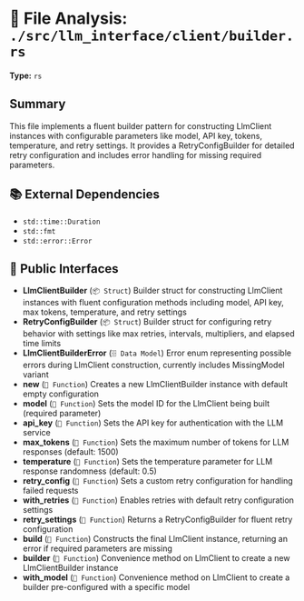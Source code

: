 # 📄 File Analysis: `./src/llm_interface/client/builder.rs`

**Type:** `rs`

## Summary
This file implements a fluent builder pattern for constructing LlmClient instances with configurable parameters like model, API key, tokens, temperature, and retry settings. It provides a RetryConfigBuilder for detailed retry configuration and includes error handling for missing required parameters.

## 📚 External Dependencies
- `std::time::Duration`
- `std::fmt`
- `std::error::Error`

## 🔌 Public Interfaces
- **LlmClientBuilder** (`📦 Struct`)
  Builder struct for constructing LlmClient instances with fluent configuration methods including model, API key, max tokens, temperature, and retry settings
- **RetryConfigBuilder** (`📦 Struct`)
  Builder struct for configuring retry behavior with settings like max retries, intervals, multipliers, and elapsed time limits
- **LlmClientBuilderError** (`🗄️ Data Model`)
  Error enum representing possible errors during LlmClient construction, currently includes MissingModel variant
- **new** (`🔧 Function`)
  Creates a new LlmClientBuilder instance with default empty configuration
- **model** (`🔧 Function`)
  Sets the model ID for the LlmClient being built (required parameter)
- **api_key** (`🔧 Function`)
  Sets the API key for authentication with the LLM service
- **max_tokens** (`🔧 Function`)
  Sets the maximum number of tokens for LLM responses (default: 1500)
- **temperature** (`🔧 Function`)
  Sets the temperature parameter for LLM response randomness (default: 0.5)
- **retry_config** (`🔧 Function`)
  Sets a custom retry configuration for handling failed requests
- **with_retries** (`🔧 Function`)
  Enables retries with default retry configuration settings
- **retry_settings** (`🔧 Function`)
  Returns a RetryConfigBuilder for fluent retry configuration
- **build** (`🔧 Function`)
  Constructs the final LlmClient instance, returning an error if required parameters are missing
- **builder** (`🔧 Function`)
  Convenience method on LlmClient to create a new LlmClientBuilder instance
- **with_model** (`🔧 Function`)
  Convenience method on LlmClient to create a builder pre-configured with a specific model
